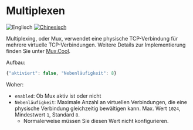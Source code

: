 # Multiplexen

![Englisch](../resources/englishc.svg) [![Chinesisch](../resources/chinese.svg)](https://www.v2ray.com/chapter_02/mux.html)

Multiplexing, oder Mux, verwendet eine physische TCP-Verbindung für mehrere virtuelle TCP-Verbindungen. Weitere Details zur Implementierung finden Sie unter [Mux.Cool](https://www.v2ray.com/eng/protocols/muxcool.html).

Aufbau:

```javascript
{"aktiviert": false, "Nebenläufigkeit": 8}
```

Woher:

* `enabled`: Ob Mux aktiv ist oder nicht
* `Nebenläufigkeit`: Maximale Anzahl an virtuellen Verbindungen, die eine physische Verbindung gleichzeitig bewältigen kann. Max. Wert `1024`, Mindestwert `1`, Standard `8`. 
  * Normalerweise müssen Sie diesen Wert nicht konfigurieren.